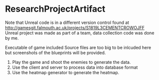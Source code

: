 # ResearchProjectArtifact

Note that Unreal code is in a different version control found at http://gamesgit.falmouth.ac.uk/projects/S1819L3CEMENTCROWOJFF
Unreal project was made as part of a team, data collection code was done by me.

Executable of game included
Source files are too big to be inlcuded here but screenshots of the blueprints will be provided.

1. Play the game and shoot the enemies to generate the data.
2. Use the client and server to process data into database format
3. Use the heatmap generator to generate the heatmap.
